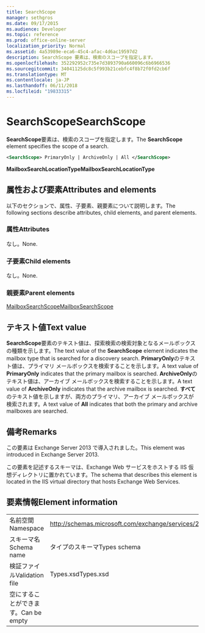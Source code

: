```yaml
---
title: SearchScope
manager: sethgros
ms.date: 09/17/2015
ms.audience: Developer
ms.topic: reference
ms.prod: office-online-server
localization_priority: Normal
ms.assetid: 4a53989e-eca6-45c4-afac-4d6ac19597d2
description: SearchScope 要素は、検索のスコープを指定します。
ms.openlocfilehash: 352292952c735e7d3893790a660096c6b6966536
ms.sourcegitcommit: 34041125dc8c5f993b21cebfc4f8b72f0fd2cb6f
ms.translationtype: MT
ms.contentlocale: ja-JP
ms.lasthandoff: 06/11/2018
ms.locfileid: "19833315"
---
```

# <a name="searchscope"></a><span data-ttu-id="ad440-103">SearchScope</span><span class="sxs-lookup"><span data-stu-id="ad440-103">SearchScope</span></span>

<span data-ttu-id="ad440-104">**SearchScope**要素は、検索のスコープを指定します。</span><span class="sxs-lookup"><span data-stu-id="ad440-104">The **SearchScope** element specifies the scope of a search.</span></span> 
  
```XML
<SearchScope> PrimaryOnly | ArchiveOnly | All </SearchScope>
```

 <span data-ttu-id="ad440-105">**MailboxSearchLocationType**</span><span class="sxs-lookup"><span data-stu-id="ad440-105">**MailboxSearchLocationType**</span></span>
## <a name="attributes-and-elements"></a><span data-ttu-id="ad440-106">属性および要素</span><span class="sxs-lookup"><span data-stu-id="ad440-106">Attributes and elements</span></span>

<span data-ttu-id="ad440-107">以下のセクションで、属性、子要素、親要素について説明します。</span><span class="sxs-lookup"><span data-stu-id="ad440-107">The following sections describe attributes, child elements, and parent elements.</span></span>
  
### <a name="attributes"></a><span data-ttu-id="ad440-108">属性</span><span class="sxs-lookup"><span data-stu-id="ad440-108">Attributes</span></span>

<span data-ttu-id="ad440-109">なし。</span><span class="sxs-lookup"><span data-stu-id="ad440-109">None.</span></span>
  
### <a name="child-elements"></a><span data-ttu-id="ad440-110">子要素</span><span class="sxs-lookup"><span data-stu-id="ad440-110">Child elements</span></span>

<span data-ttu-id="ad440-111">なし。</span><span class="sxs-lookup"><span data-stu-id="ad440-111">None.</span></span>
  
### <a name="parent-elements"></a><span data-ttu-id="ad440-112">親要素</span><span class="sxs-lookup"><span data-stu-id="ad440-112">Parent elements</span></span>

[<span data-ttu-id="ad440-113">MailboxSearchScope</span><span class="sxs-lookup"><span data-stu-id="ad440-113">MailboxSearchScope</span></span>](mailboxsearchscope.md)
  
## <a name="text-value"></a><span data-ttu-id="ad440-114">テキスト値</span><span class="sxs-lookup"><span data-stu-id="ad440-114">Text value</span></span>

<span data-ttu-id="ad440-115">**SearchScope**要素のテキスト値は、探索検索の検索対象となるメールボックスの種類を示します。</span><span class="sxs-lookup"><span data-stu-id="ad440-115">The text value of the **SearchScope** element indicates the mailbox type that is searched for a discovery search.</span></span> <span data-ttu-id="ad440-116">**PrimaryOnly**のテキスト値は、プライマリ メールボックスを検索することを示します。</span><span class="sxs-lookup"><span data-stu-id="ad440-116">A text value of **PrimaryOnly** indicates that the primary mailbox is searched.</span></span> <span data-ttu-id="ad440-117">**ArchiveOnly**のテキスト値は、アーカイブ メールボックスを検索することを示します。</span><span class="sxs-lookup"><span data-stu-id="ad440-117">A text value of **ArchiveOnly** indicates that the archive mailbox is searched.</span></span> <span data-ttu-id="ad440-118">**すべて**のテキスト値を示しますが、両方のプライマリ、アーカイブ メールボックスが検索されます。</span><span class="sxs-lookup"><span data-stu-id="ad440-118">A text value of **All** indicates that both the primary and archive mailboxes are searched.</span></span> 
  
## <a name="remarks"></a><span data-ttu-id="ad440-119">備考</span><span class="sxs-lookup"><span data-stu-id="ad440-119">Remarks</span></span>

<span data-ttu-id="ad440-120">この要素は Exchange Server 2013 で導入されました。</span><span class="sxs-lookup"><span data-stu-id="ad440-120">This element was introduced in Exchange Server 2013.</span></span>
  
<span data-ttu-id="ad440-121">この要素を記述するスキーマは、Exchange Web サービスをホストする IIS 仮想ディレクトリに置かれています。</span><span class="sxs-lookup"><span data-stu-id="ad440-121">The schema that describes this element is located in the IIS virtual directory that hosts Exchange Web Services.</span></span>
  
## <a name="element-information"></a><span data-ttu-id="ad440-122">要素情報</span><span class="sxs-lookup"><span data-stu-id="ad440-122">Element information</span></span>

|||
|:-----|:-----|
|<span data-ttu-id="ad440-123">名前空間</span><span class="sxs-lookup"><span data-stu-id="ad440-123">Namespace</span></span>  <br/> |http://schemas.microsoft.com/exchange/services/2006/types  <br/> |
|<span data-ttu-id="ad440-124">スキーマ名</span><span class="sxs-lookup"><span data-stu-id="ad440-124">Schema name</span></span>  <br/> |<span data-ttu-id="ad440-125">タイプのスキーマ</span><span class="sxs-lookup"><span data-stu-id="ad440-125">Types schema</span></span>  <br/> |
|<span data-ttu-id="ad440-126">検証ファイル</span><span class="sxs-lookup"><span data-stu-id="ad440-126">Validation file</span></span>  <br/> |<span data-ttu-id="ad440-127">Types.xsd</span><span class="sxs-lookup"><span data-stu-id="ad440-127">Types.xsd</span></span>  <br/> |
|<span data-ttu-id="ad440-128">空にすることができます。</span><span class="sxs-lookup"><span data-stu-id="ad440-128">Can be empty</span></span>  <br/> ||
   

